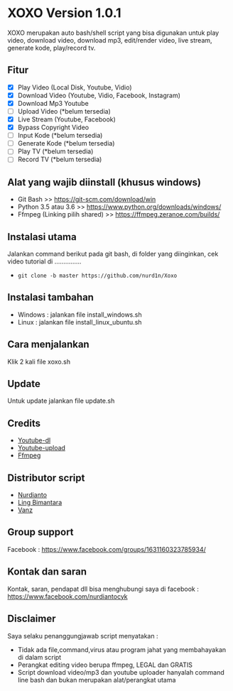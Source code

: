# XOXO Version 1.0.1
XOXO merupakan auto bash/shell script yang bisa digunakan untuk play video, download video, download mp3, edit/render video, live stream, generate kode, play/record tv.

## Fitur
- [x] Play Video (Local Disk, Youtube, Vidio)
- [x] Download Video (Youtube, Vidio, Facebook, Instagram)
- [x] Download Mp3 Youtube
- [ ] Upload Video (*belum tersedia)
- [x] Live Stream (Youtube, Facebook)
- [x] Bypass Copyright Video
- [ ] Input Kode (*belum tersedia)
- [ ] Generate Kode (*belum tersedia)
- [ ] Play TV (*belum tersedia)
- [ ] Record TV (*belum tersedia)

## Alat yang wajib diinstall (khusus windows)
- Git Bash >> https://git-scm.com/download/win
- Python 3.5 atau 3.6 >> https://www.python.org/downloads/windows/
- Ffmpeg (Linking pilih shared) >> https://ffmpeg.zeranoe.com/builds/

## Instalasi utama
Jalankan command berikut pada git bash, di folder yang diinginkan, cek video tutorial di ...............
- `git clone -b master https://github.com/nurd1n/Xoxo`

## Instalasi tambahan
- Windows : jalankan file install_windows.sh
- Linux : jalankan file install_linux_ubuntu.sh

## Cara menjalankan
Klik 2 kali file xoxo.sh

## Update
Untuk update jalankan file update.sh

## Credits
- [Youtube-dl](https://github.com/rg3/youtube-dl)
- [Youtube-upload](https://github.com/tokland/youtube-upload)
- [Ffmpeg](https://ffmpeg.org/)

## Distributor script
- [Nurdianto](https://www.facebook.com/nurdiantocyk)
- [Ling Bimantara](https://www.facebook.com/Syehlung)
- [Vanz](https://www.facebook.com/0x0010)

## Group support
Facebook : https://www.facebook.com/groups/1631160323785934/

## Kontak dan saran
Kontak, saran, pendapat dll bisa menghubungi saya di facebook : https://www.facebook.com/nurdiantocyk

## Disclaimer
Saya selaku penanggungjawab script menyatakan :
- Tidak ada file,command,virus atau program jahat yang membahayakan di dalam script
- Perangkat editing video berupa ffmpeg, LEGAL dan GRATIS
- Script download video/mp3 dan youtube uploader hanyalah command line bash dan bukan merupakan alat/perangkat utama
